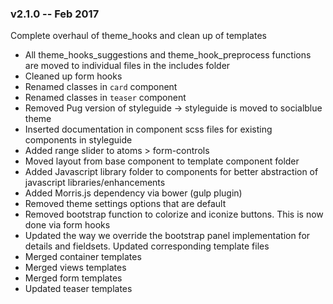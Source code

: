 ### v2.1.0 -- Feb 2017

Complete overhaul of theme_hooks and clean up of templates

* All theme_hooks_suggestions and theme_hook_preprocess functions are moved to individual files in the includes folder
* Cleaned up form hooks
* Renamed classes in `card` component
* Renamed classes in `teaser` component
* Removed Pug version of styleguide -> styleguide is moved to socialblue theme
* Inserted documentation in component scss files for existing components in styleguide
* Added range slider to atoms > form-controls
* Moved layout from base component to template component folder
* Added Javascript library folder to components for better abstraction of javascript libraries/enhancements
* Added Morris.js dependency via bower (gulp plugin)
* Removed theme settings options that are default
* Removed bootstrap function to colorize and iconize buttons. This is now done via form hooks
* Updated the way we override the bootstrap panel implementation for details and fieldsets. Updated corresponding template files
* Merged container templates
* Merged views templates
* Merged form templates 
* Updated teaser templates
